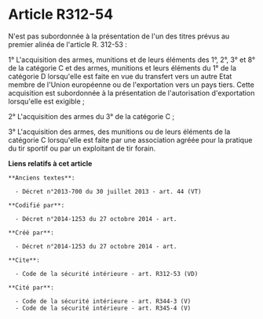 # Article R312-54

N'est pas subordonnée à la présentation de l'un des titres prévus au premier alinéa de l'article R. 312-53 : 

1° L'acquisition des armes, munitions et de leurs éléments des 1°, 2°, 3° et 8° de la catégorie C et des armes, munitions et
leurs éléments du 1° de la catégorie D lorsqu'elle est faite en vue du transfert vers un autre Etat membre de l'Union
européenne ou de l'exportation vers un pays tiers. Cette acquisition est subordonnée à la présentation de l'autorisation
d'exportation lorsqu'elle est exigible ; 

2° L'acquisition des armes du 3° de la catégorie C ; 

3° L'acquisition des armes, des munitions ou de leurs éléments de la catégorie C lorsqu'elle est faite par une association
agréée pour la pratique du tir sportif ou par un exploitant de tir forain.

**Liens relatifs à cet article**

	**Anciens textes**:

	  - Décret n°2013-700 du 30 juillet 2013 - art. 44 (VT)

	**Codifié par**:

	  - Décret n°2014-1253 du 27 octobre 2014 - art.

	**Créé par**:

	  - Décret n°2014-1253 du 27 octobre 2014 - art.

	**Cite**:

	  - Code de la sécurité intérieure - art. R312-53 (VD)

	**Cité par**:

	  - Code de la sécurité intérieure - art. R344-3 (V)
	  - Code de la sécurité intérieure - art. R345-4 (V)
